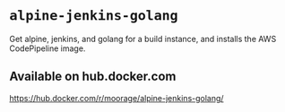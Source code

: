 # `alpine-jenkins-golang`

Get alpine, jenkins, and golang for a build instance, and installs the AWS CodePipeline image.

## Available on hub.docker.com

https://hub.docker.com/r/moorage/alpine-jenkins-golang/

